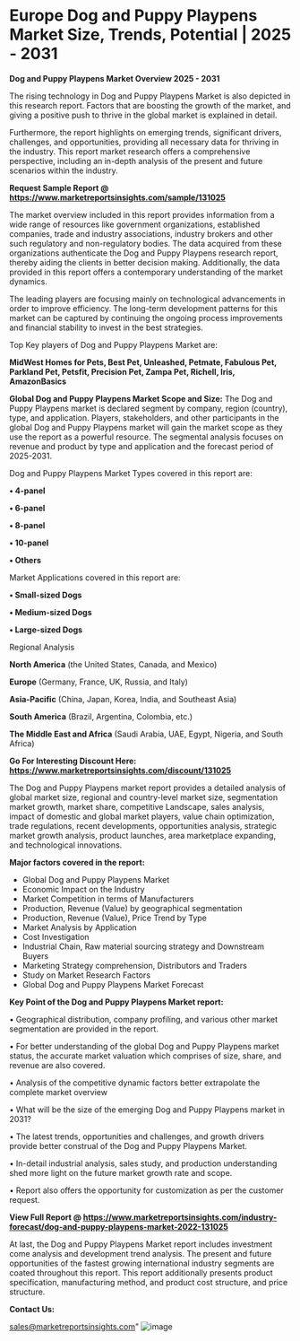 # Europe Dog and Puppy Playpens Market Size, Trends, Potential | 2025 - 2031

<Strong> Dog and Puppy Playpens Market Overview 2025 - 2031</strong>

The rising technology in Dog and Puppy Playpens Market is also depicted in this research report. Factors that are boosting the growth of the market, and giving a positive push to thrive in the global market is explained in detail.

Furthermore, the report highlights on emerging trends, significant drivers, challenges, and opportunities, providing all necessary data for thriving in the industry. This report market research offers a comprehensive perspective, including an in-depth analysis of the present and future scenarios within the industry.

<strong>Request Sample Report @ <a href=https://www.marketreportsinsights.com/sample/131025>https://www.marketreportsinsights.com/sample/131025</a></strong>

The market overview included in this report provides information from a wide range of resources like government organizations, established companies, trade and industry associations, industry brokers and other such regulatory and non-regulatory bodies. The data acquired from these organizations authenticate the Dog and Puppy Playpens research report, thereby aiding the clients in better decision making. Additionally, the data provided in this report offers a contemporary understanding of the market dynamics.

The leading players are focusing mainly on technological advancements in order to improve efficiency. The long-term development patterns for this market can be captured by continuing the ongoing process improvements and financial stability to invest in the best strategies.

Top Key players of Dog and Puppy Playpens Market are:

<strong>MidWest Homes for Pets, Best Pet, Unleashed, Petmate, Fabulous Pet, Parkland Pet, Petsfit, Precision Pet, Zampa Pet, Richell, Iris, AmazonBasics</strong>

<strong><b>Global Dog and Puppy Playpens Market Scope and Size:</b></strong>
The Dog and Puppy Playpens market is declared segment by company, region (country), type, and application. Players, stakeholders, and other participants in the global Dog and Puppy Playpens market will gain the market scope as they use the report as a powerful resource. The segmental analysis focuses on revenue and product by type and application and the forecast period of 2025-2031.

Dog and Puppy Playpens Market Types covered in this report are:

<strong>• 4-panel

• 6-panel

• 8-panel

• 10-panel

• Others</strong>

Market Applications covered in this report are:

<strong>• Small-sized Dogs

• Medium-sized Dogs

• Large-sized Dogs</strong> 

Regional Analysis

<strong>North America</strong> (the United States, Canada, and Mexico)

<strong>Europe</strong> (Germany, France, UK, Russia, and Italy)

<strong>Asia-Pacific</strong> (China, Japan, Korea, India, and Southeast Asia)

<strong>South America</strong> (Brazil, Argentina, Colombia, etc.)

<strong>The Middle East and Africa</strong> (Saudi Arabia, UAE, Egypt, Nigeria, and South Africa)

<strong>Go For Interesting Discount Here: <a href=https://www.marketreportsinsights.com/discount/131025>https://www.marketreportsinsights.com/discount/131025</a></strong>

The Dog and Puppy Playpens market report provides a detailed analysis of global market size, regional and country-level market size, segmentation market growth, market share, competitive Landscape, sales analysis, impact of domestic and global market players, value chain optimization, trade regulations, recent developments, opportunities analysis, strategic market growth analysis, product launches, area marketplace expanding, and technological innovations.

<strong><b>Major factors covered in the report:</b></strong>
<ul>
  <li>Global Dog and Puppy Playpens Market </li>
  <li>Economic Impact on the Industry</li>
  <li>Market Competition in terms of Manufacturers</li>
  <li>Production, Revenue (Value) by geographical segmentation</li>
  <li>Production, Revenue (Value), Price Trend by Type</li>
  <li>Market Analysis by Application</li>
  <li>Cost Investigation</li>
  <li>Industrial Chain, Raw material sourcing strategy and Downstream Buyers</li>
  <li>Marketing Strategy comprehension, Distributors and Traders</li>
  <li>Study on Market Research Factors</li>
  <li>Global Dog and Puppy Playpens Market Forecast</li>
</ul>

<strong><b>Key Point of the Dog and Puppy Playpens Market report:</b></strong>

• Geographical distribution, company profiling, and various other market segmentation are provided in the report.

• For better understanding of the global Dog and Puppy Playpens market status, the accurate market valuation which comprises of size, share, and revenue are also covered.

• Analysis of the competitive dynamic factors better extrapolate the complete market overview

• What will be the size of the emerging Dog and Puppy Playpens market in 2031?

• The latest trends, opportunities and challenges, and growth drivers provide better construal of the Dog and Puppy Playpens Market.

• In-detail industrial analysis, sales study, and production understanding shed more light on the future market growth rate and scope.

• Report also offers the opportunity for customization as per the customer request.

<strong><b>View Full Report @ <a href=https://www.marketreportsinsights.com/industry-forecast/dog-and-puppy-playpens-market-2022-131025>https://www.marketreportsinsights.com/industry-forecast/dog-and-puppy-playpens-market-2022-131025</a></b></strong>


At last, the Dog and Puppy Playpens Market report includes investment come analysis and development trend analysis. The present and future opportunities of the fastest growing international industry segments are coated throughout this report. This report additionally presents product specification, manufacturing method, and product cost structure, and price structure.

<strong>Contact Us:</strong>

sales@marketreportsinsights.com"
![image](https://github.com/user-attachments/assets/53aa7976-728e-4894-8c90-3da28bb6466c)
